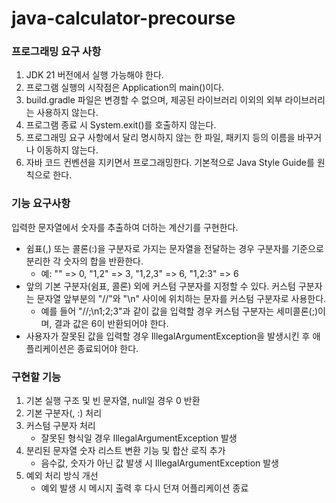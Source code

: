# java-calculator-precourse

### 프로그래밍 요구 사항
1. JDK 21 버전에서 실행 가능해야 한다.<br>
2. 프로그램 실행의 시작점은 Application의 main()이다. <br>
3. build.gradle 파일은 변경할 수 없으며, 제공된 라이브러리 이외의 외부 라이브러리는 사용하지 않는다. <br>
4. 프로그램 종료 시 System.exit()를 호출하지 않는다. <br>
5. 프로그래밍 요구 사항에서 달리 명시하지 않는 한 파일, 패키지 등의 이름을 바꾸거나 이동하지 않는다. <br>
6. 자바 코드 컨벤션을 지키면서 프로그래밍한다. 기본적으로 Java Style Guide를 원칙으로 한다. <br>

### 기능 요구사항
입력한 문자열에서 숫자를 추출하여 더하는 계산기를 구현한다.<br>
- 쉼표(,) 또는 콜론(:)을 구분자로 가지는 문자열을 전달하는 경우 구분자를 기준으로 분리한 각 숫자의 합을 반환한다.
  - 예: "" => 0, "1,2" => 3, "1,2,3" => 6, "1,2:3" => 6 <br>
- 앞의 기본 구분자(쉼표, 콜론) 외에 커스텀 구분자를 지정할 수 있다. 커스텀 구분자는 문자열 앞부분의 "//"와 "\n" 사이에 위치하는 문자를 커스텀 구분자로 사용한다.
  - 예를 들어 "//;\n1;2;3"과 같이 값을 입력할 경우 커스텀 구분자는 세미콜론(;)이며, 결과 값은 6이 반환되어야 한다.
- 사용자가 잘못된 값을 입력할 경우 IllegalArgumentException을 발생시킨 후 애플리케이션은 종료되어야 한다.

### 구현할 기능
1. 기본 실행 구조 및 빈 문자열, null일 경우 0 반환
2. 기본 구분자(, :) 처리
3. 커스텀 구분자 처리
   - 잘못된 형식일 경우 IllegalArgumentException 발생
4. 분리된 문자열 숫자 리스트 변환 기능 및 합산 로직 추가
   - 음수값, 숫자가 아닌 값 발생 시 IllegalArgumentException 발생
5. 예외 처리 방식 개선
   - 예외 발생 시 메시지 출력 후 다시 던져 어플리케이션 종료